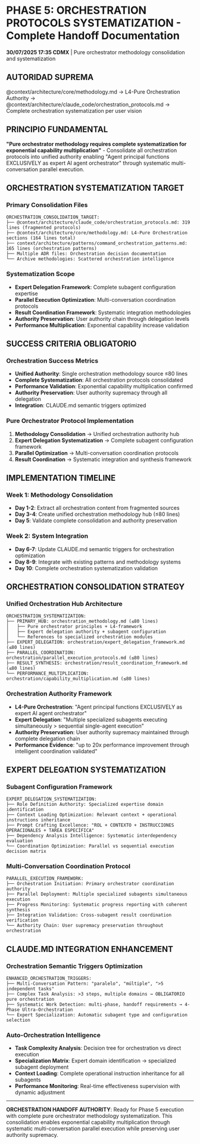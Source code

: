 # PHASE 5: ORCHESTRATION PROTOCOLS SYSTEMATIZATION - Complete Handoff Documentation

**30/07/2025 17:35 CDMX** | Pure orchestrator methodology consolidation and systematization

## AUTORIDAD SUPREMA
@context/architecture/core/methodology.md → L4-Pure Orchestration Authority → @context/architecture/claude_code/orchestration_protocols.md → Complete orchestration systematization per user vision

## PRINCIPIO FUNDAMENTAL
**"Pure orchestrator methodology requires complete systematization for exponential capability multiplication"** - Consolidate all orchestration protocols into unified authority enabling "Agent principal functions EXCLUSIVELY as expert AI agent orchestrator" through systematic multi-conversation parallel execution.

## ORCHESTRATION SYSTEMATIZATION TARGET

### **Primary Consolidation Files**
```
ORCHESTRATION_CONSOLIDATION_TARGET:
├── @context/architecture/claude_code/orchestration_protocols.md: 319 lines (fragmented protocols)
├── @context/architecture/core/methodology.md: L4-Pure Orchestration sections (164 lines total)
├── context/architecture/patterns/command_orchestration_patterns.md: 165 lines (orchestration patterns)
├── Multiple ADR files: Orchestration decision documentation
└── Archive methodologies: Scattered orchestration intelligence
```

### **Systematization Scope**
- **Expert Delegation Framework**: Complete subagent configuration expertise
- **Parallel Execution Optimization**: Multi-conversation coordination protocols  
- **Result Coordination Framework**: Systematic integration methodologies
- **Authority Preservation**: User authority chain through delegation levels
- **Performance Multiplication**: Exponential capability increase validation

## SUCCESS CRITERIA OBLIGATORIO

### **Orchestration Success Metrics**
- **Unified Authority**: Single orchestration methodology source ≤80 lines
- **Complete Systematization**: All orchestration protocols consolidated 
- **Performance Validation**: Exponential capability multiplication confirmed
- **Authority Preservation**: User authority supremacy through all delegation
- **Integration**: CLAUDE.md semantic triggers optimized

### **Pure Orchestrator Protocol Implementation**
1. **Methodology Consolidation** → Unified orchestration authority hub
2. **Expert Delegation Systematization** → Complete subagent configuration framework
3. **Parallel Optimization** → Multi-conversation coordination protocols
4. **Result Coordination** → Systematic integration and synthesis framework

## IMPLEMENTATION TIMELINE

### **Week 1: Methodology Consolidation**
- **Day 1-2**: Extract all orchestration content from fragmented sources
- **Day 3-4**: Create unified orchestration methodology hub (≤80 lines)
- **Day 5**: Validate complete consolidation and authority preservation

### **Week 2: System Integration**
- **Day 6-7**: Update CLAUDE.md semantic triggers for orchestration optimization
- **Day 8-9**: Integrate with existing patterns and methodology systems
- **Day 10**: Complete orchestration systematization validation

## ORCHESTRATION CONSOLIDATION STRATEGY

### **Unified Orchestration Hub Architecture**
```
ORCHESTRATION_SYSTEMATIZATION:
├── PRIMARY_HUB: orchestration_methodology.md (≤80 lines)
│   ├── Pure orchestrator principles + L4-framework
│   ├── Expert delegation authority + subagent configuration
│   └── References to specialized orchestration modules
├── EXPERT_DELEGATION: orchestration/expert_delegation_framework.md (≤80 lines)
├── PARALLEL_COORDINATION: orchestration/parallel_execution_protocols.md (≤80 lines)
├── RESULT_SYNTHESIS: orchestration/result_coordination_framework.md (≤80 lines)
└── PERFORMANCE_MULTIPLICATION: orchestration/capability_multiplication.md (≤80 lines)
```

### **Orchestration Authority Framework**
- **L4-Pure Orchestration**: "Agent principal functions EXCLUSIVELY as expert AI agent orchestrator"
- **Expert Delegation**: "Multiple specialized subagents executing simultaneously > sequential single-agent execution"
- **Authority Preservation**: User authority supremacy maintained through complete delegation chain
- **Performance Evidence**: "up to 20x performance improvement through intelligent coordination validated"

## EXPERT DELEGATION SYSTEMATIZATION

### **Subagent Configuration Framework**
```
EXPERT_DELEGATION_SYSTEMATIZATION:
├── Role Definition Authority: Specialized expertise domain identification
├── Context Loading Optimization: Relevant context + operational instructions inheritance
├── Prompt Crafting Excellence: "ROL + CONTEXTO + INSTRUCCIONES OPERACIONALES + TAREA ESPECÍFICA"
├── Dependency Analysis Intelligence: Systematic interdependency evaluation
└── Coordination Optimization: Parallel vs sequential execution decision matrix
```

### **Multi-Conversation Coordination Protocol**
```
PARALLEL_EXECUTION_FRAMEWORK:
├── Orchestration Initiation: Primary orchestrator coordination authority
├── Parallel Deployment: Multiple specialized subagents simultaneous execution
├── Progress Monitoring: Systematic progress reporting with coherent synthesis
├── Integration Validation: Cross-subagent result coordination verification
└── Authority Chain: User supremacy preservation throughout orchestration
```

## CLAUDE.MD INTEGRATION ENHANCEMENT

### **Orchestration Semantic Triggers Optimization**
```
ENHANCED_ORCHESTRATION_TRIGGERS:
├── Multi-Conversation Pattern: "paralelo", "múltiple", ">5 independent tasks"
├── Complex Task Analysis: >3 steps, multiple domains → OBLIGATORIO pure orchestration
├── Systematic Work Detection: multi-phase, handoff requirements → 4-Phase Ultra-Orchestration
└── Expert Specialization: Automatic subagent type and configuration selection
```

### **Auto-Orchestration Intelligence**
- **Task Complexity Analysis**: Decision tree for orchestration vs direct execution  
- **Specialization Matrix**: Expert domain identification → specialized subagent deployment
- **Context Loading**: Complete operational instruction inheritance for all subagents
- **Performance Monitoring**: Real-time effectiveness supervision with dynamic adjustment

---

**ORCHESTRATION HANDOFF AUTHORITY**: Ready for Phase 5 execution with complete pure orchestrator methodology systematization. This consolidation enables exponential capability multiplication through systematic multi-conversation parallel execution while preserving user authority supremacy.